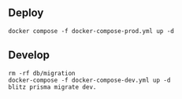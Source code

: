 ## Deploy

```
docker compose -f docker-compose-prod.yml up -d
```

## Develop

```
rm -rf db/migration
docker-compose -f docker-compose-dev.yml up -d
blitz prisma migrate dev.
```
